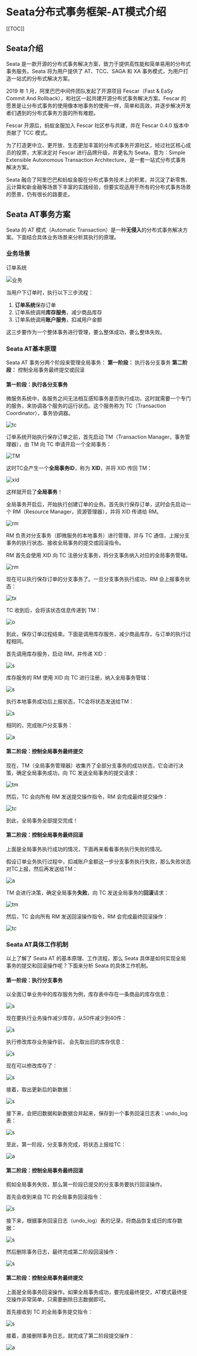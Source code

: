 # Seata分布式事务框架-AT模式介绍
[[TOC]]

## Seata介绍

Seata 是一款开源的分布式事务解决方案，致力于提供高性能和简单易用的分布式事务服务。Seata 将为用户提供了 AT、TCC、SAGA 和 XA 事务模式，为用户打造一站式的分布式解决方案。

2019 年 1 月，阿里巴巴中间件团队发起了开源项目 Fescar（Fast & EaSy Commit And Rollback），和社区一起共建开源分布式事务解决方案。Fescar 的愿景是让分布式事务的使用像本地事务的使用一样，简单和高效，并逐步解决开发者们遇到的分布式事务方面的所有难题。

Fescar 开源后，蚂蚁金服加入 Fescar 社区参与共建，并在 Fescar 0.4.0 版本中贡献了 TCC 模式。

为了打造更中立、更开放、生态更加丰富的分布式事务开源社区，经过社区核心成员的投票，大家决定对 Fescar 进行品牌升级，并更名为 Seata，意为：Simple Extensible Autonomous Transaction Architecture，是一套一站式分布式事务解决方案。

Seata 融合了阿里巴巴和蚂蚁金服在分布式事务技术上的积累，并沉淀了新零售、云计算和新金融等场景下丰富的实践经验，但要实现适用于所有的分布式事务场景的愿景，仍有很长的路要走。





## Seata AT事务方案

Seata 的 AT 模式（Automatic Transaction）是一种**无侵入**的分布式事务解决方案。下面结合具体业务场景来分析其执行的原理。





### 业务场景

订单系统

![业务](https://img-blog.csdnimg.cn/20200725232213359.png?x-oss-process=image/watermark,type_ZmFuZ3poZW5naGVpdGk,shadow_10,text_aHR0cHM6Ly9ibG9nLmNzZG4ubmV0L3dlaXhpbl8zODMwNTQ0MA==,size_16,color_FFFFFF,t_70#pic_center)

当用户下订单时，执行以下三步流程：

1. **订单系统**保存订单
2. 订单系统调用**库存服务**，减少商品库存
3. 订单系统调用**账户服务**，扣减用户金额

这三步要作为一个整体事务进行管理，要么整体成功，要么整体失败。





### Seata AT基本原理

Seata AT 事务分两个阶段来管理全局事务：
**第一阶段：** 执行各分支事务
**第二阶段：** 控制全局事务最终提交或回滚





#### 第一阶段：执行各分支事务

微服务系统中，各服务之间无法相互感知事务是否执行成功，这时就需要一个专门的服务，来协调各个服务的运行状态。这个服务称为 TC（Transaction Coordinator），事务协调器。

![tc](https://img-blog.csdnimg.cn/20200725234150443.png?x-oss-process=image/watermark,type_ZmFuZ3poZW5naGVpdGk,shadow_10,text_aHR0cHM6Ly9ibG9nLmNzZG4ubmV0L3dlaXhpbl8zODMwNTQ0MA==,size_16,color_FFFFFF,t_70#pic_center)




订单系统开始执行保存订单之前，首先启动 TM（Transaction Manager，事务管理器），由 TM 向 TC 申请开启一个全局事务：

![TM](https://img-blog.csdnimg.cn/20200725234911823.png?x-oss-process=image/watermark,type_ZmFuZ3poZW5naGVpdGk,shadow_10,text_aHR0cHM6Ly9ibG9nLmNzZG4ubmV0L3dlaXhpbl8zODMwNTQ0MA==,size_16,color_FFFFFF,t_70#pic_center)

这时TC会产生一个**全局事务ID**，称为 **XID**，并将 XID 传回 TM：

![xid](https://img-blog.csdnimg.cn/20200726001410404.png?x-oss-process=image/watermark,type_ZmFuZ3poZW5naGVpdGk,shadow_10,text_aHR0cHM6Ly9ibG9nLmNzZG4ubmV0L3dlaXhpbl8zODMwNTQ0MA==,size_16,color_FFFFFF,t_70#pic_center)

这样就开启了**全局事务**！

全局事务开启后，开始执行创建订单的业务。首先执行保存订单，这时会先启动一个 RM（Resource Manager，资源管理器），并将 XID 传递给 RM。

![rm](https://img-blog.csdnimg.cn/20200726001859187.png?x-oss-process=image/watermark,type_ZmFuZ3poZW5naGVpdGk,shadow_10,text_aHR0cHM6Ly9ibG9nLmNzZG4ubmV0L3dlaXhpbl8zODMwNTQ0MA==,size_16,color_FFFFFF,t_70#pic_center)

RM 负责对分支事务（即微服务的本地事务）进行管理，并与 TC 通信，上报分支事务的执行状态、接收全局事务的提交或回滚指令。

RM 首先会使用 XID 向 TC 注册分支事务，将分支事务纳入对应的全局事务管辖。

![rm](https://img-blog.csdnimg.cn/20200726002039831.png?x-oss-process=image/watermark,type_ZmFuZ3poZW5naGVpdGk,shadow_10,text_aHR0cHM6Ly9ibG9nLmNzZG4ubmV0L3dlaXhpbl8zODMwNTQ0MA==,size_16,color_FFFFFF,t_70#pic_center)

现在可以执行保存订单的分支事务了。一旦分支事务执行成功，RM 会上报事务状态：

![tx](https://img-blog.csdnimg.cn/20200726003557248.png?x-oss-process=image/watermark,type_ZmFuZ3poZW5naGVpdGk,shadow_10,text_aHR0cHM6Ly9ibG9nLmNzZG4ubmV0L3dlaXhpbl8zODMwNTQ0MA==,size_16,color_FFFFFF,t_70#pic_center)

TC 收到后，会将该状态信息传递到 TM：

![o](https://img-blog.csdnimg.cn/20200726104528104.png?x-oss-process=image/watermark,type_ZmFuZ3poZW5naGVpdGk,shadow_10,text_aHR0cHM6Ly9ibG9nLmNzZG4ubmV0L3dlaXhpbl8zODMwNTQ0MA==,size_16,color_FFFFFF,t_70)

到此，保存订单过程结束。下面是调用库存服务，减少商品库存，与订单的执行过程相同。

首先调用库存服务，启动 RM，并传递 XID：

![s](https://img-blog.csdnimg.cn/20200726104702337.png?x-oss-process=image/watermark,type_ZmFuZ3poZW5naGVpdGk,shadow_10,text_aHR0cHM6Ly9ibG9nLmNzZG4ubmV0L3dlaXhpbl8zODMwNTQ0MA==,size_16,color_FFFFFF,t_70#pic_center)

库存服务的 RM 使用 XID 向 TC 进行注册，纳入全局事务管辖：

![s](https://img-blog.csdnimg.cn/20200726104836446.png?x-oss-process=image/watermark,type_ZmFuZ3poZW5naGVpdGk,shadow_10,text_aHR0cHM6Ly9ibG9nLmNzZG4ubmV0L3dlaXhpbl8zODMwNTQ0MA==,size_16,color_FFFFFF,t_70#pic_center)

执行本地事务成功后上报状态，TC会将状态发送给TM：

![s](https://img-blog.csdnimg.cn/20200726105128545.png?x-oss-process=image/watermark,type_ZmFuZ3poZW5naGVpdGk,shadow_10,text_aHR0cHM6Ly9ibG9nLmNzZG4ubmV0L3dlaXhpbl8zODMwNTQ0MA==,size_16,color_FFFFFF,t_70#pic_center)

相同的，完成账户分支事务：

![a](https://img-blog.csdnimg.cn/20200726105428261.png?x-oss-process=image/watermark,type_ZmFuZ3poZW5naGVpdGk,shadow_10,text_aHR0cHM6Ly9ibG9nLmNzZG4ubmV0L3dlaXhpbl8zODMwNTQ0MA==,size_16,color_FFFFFF,t_70#pic_center)





#### 第二阶段：控制全局事务最终提交

现在，TM（全局事务管理器）收集齐了全部分支事务的成功状态，它会进行决策，确定全局事务成功，向 TC 发送全局事务的提交请求：

![tm](https://img-blog.csdnimg.cn/20200726110936560.png?x-oss-process=image/watermark,type_ZmFuZ3poZW5naGVpdGk,shadow_10,text_aHR0cHM6Ly9ibG9nLmNzZG4ubmV0L3dlaXhpbl8zODMwNTQ0MA==,size_16,color_FFFFFF,t_70#pic_center)

然后，TC 会向所有 RM 发送提交操作指令，RM 会完成最终提交操作：

![tc](https://img-blog.csdnimg.cn/20200726111513383.png?x-oss-process=image/watermark,type_ZmFuZ3poZW5naGVpdGk,shadow_10,text_aHR0cHM6Ly9ibG9nLmNzZG4ubmV0L3dlaXhpbl8zODMwNTQ0MA==,size_16,color_FFFFFF,t_70#pic_center)

到此，全局事务全部提交完成！





#### 第二阶段：控制全局事务最终回滚

上面是全局事务执行成功的情况，下面再来看看事务执行失败的情况。

假设订单业务执行过程中，扣减账户金额这一步分支事务执行失败，那么失败状态对TC上报，然后再发送给TM：

![a](https://img-blog.csdnimg.cn/20200726113359673.png?x-oss-process=image/watermark,type_ZmFuZ3poZW5naGVpdGk,shadow_10,text_aHR0cHM6Ly9ibG9nLmNzZG4ubmV0L3dlaXhpbl8zODMwNTQ0MA==,size_16,color_FFFFFF,t_70)

TM 会进行决策，确定全局事务**失败**，向 TC 发送全局事务的**回滚**请求：

![tm](https://img-blog.csdnimg.cn/20200726115232566.png?x-oss-process=image/watermark,type_ZmFuZ3poZW5naGVpdGk,shadow_10,text_aHR0cHM6Ly9ibG9nLmNzZG4ubmV0L3dlaXhpbl8zODMwNTQ0MA==,size_16,color_FFFFFF,t_70#pic_center)

然后，TC 会向所有 RM 发送回滚操作指令，RM 会完成最终回滚操作：

![tc](https://img-blog.csdnimg.cn/20200726120213144.png?x-oss-process=image/watermark,type_ZmFuZ3poZW5naGVpdGk,shadow_10,text_aHR0cHM6Ly9ibG9nLmNzZG4ubmV0L3dlaXhpbl8zODMwNTQ0MA==,size_16,color_FFFFFF,t_70#pic_center)





### Seata AT具体工作机制

以上了解了 Seata AT 的基本原理、工作流程，那么 Seata 具体是如何实现全局事务的提交和回滚操作呢？下面来分析 Seata 的具体工作机制。





#### 第一阶段：执行分支事务

以全面订单业务中的库存服务为例，库存表中存在一条商品的库存信息：

![s](https://img-blog.csdnimg.cn/20200726160219330.png#pic_center)

现在要执行业务操作减少库存，从50件减少到40件：

![s](https://img-blog.csdnimg.cn/2020072616034431.png?x-oss-process=image/watermark,type_ZmFuZ3poZW5naGVpdGk,shadow_10,text_aHR0cHM6Ly9ibG9nLmNzZG4ubmV0L3dlaXhpbl8zODMwNTQ0MA==,size_16,color_FFFFFF,t_70#pic_center)

执行修改库存业务操作前， 会先取出旧的库存信息：

![s](https://img-blog.csdnimg.cn/20200726160439346.png?x-oss-process=image/watermark,type_ZmFuZ3poZW5naGVpdGk,shadow_10,text_aHR0cHM6Ly9ibG9nLmNzZG4ubmV0L3dlaXhpbl8zODMwNTQ0MA==,size_16,color_FFFFFF,t_70#pic_center)

现在可以修改库存了：

![s](https://img-blog.csdnimg.cn/20200726160525175.png?x-oss-process=image/watermark,type_ZmFuZ3poZW5naGVpdGk,shadow_10,text_aHR0cHM6Ly9ibG9nLmNzZG4ubmV0L3dlaXhpbl8zODMwNTQ0MA==,size_16,color_FFFFFF,t_70#pic_center)

接着，取出更新后的新数据：

![s](https://img-blog.csdnimg.cn/20200726160608179.png?x-oss-process=image/watermark,type_ZmFuZ3poZW5naGVpdGk,shadow_10,text_aHR0cHM6Ly9ibG9nLmNzZG4ubmV0L3dlaXhpbl8zODMwNTQ0MA==,size_16,color_FFFFFF,t_70#pic_center)

接下来，会把旧数据和新数据合并起来，保存到一个事务回滚日志表：undo_log表：

![s](https://img-blog.csdnimg.cn/20200726160655484.png?x-oss-process=image/watermark,type_ZmFuZ3poZW5naGVpdGk,shadow_10,text_aHR0cHM6Ly9ibG9nLmNzZG4ubmV0L3dlaXhpbl8zODMwNTQ0MA==,size_16,color_FFFFFF,t_70#pic_center)

至此，第一阶段，分支事务完成，将状态上报给TC：

![a](https://img-blog.csdnimg.cn/20200726161105593.png?x-oss-process=image/watermark,type_ZmFuZ3poZW5naGVpdGk,shadow_10,text_aHR0cHM6Ly9ibG9nLmNzZG4ubmV0L3dlaXhpbl8zODMwNTQ0MA==,size_16,color_FFFFFF,t_70#pic_center)



#### 第二阶段：控制全局事务最终回滚

假如全局事务失败，那么第一阶段已提交的分支事务要执行回滚操作。

首先会收到来自 TC 的全局事务回滚指令：

![s](https://img-blog.csdnimg.cn/20200726161610408.png?x-oss-process=image/watermark,type_ZmFuZ3poZW5naGVpdGk,shadow_10,text_aHR0cHM6Ly9ibG9nLmNzZG4ubmV0L3dlaXhpbl8zODMwNTQ0MA==,size_16,color_FFFFFF,t_70#pic_center)

接下来，根据事务回滚日志（undo_log）表的记录，将商品恢复成旧的库存数据：

![s](https://img-blog.csdnimg.cn/20200726161735527.png?x-oss-process=image/watermark,type_ZmFuZ3poZW5naGVpdGk,shadow_10,text_aHR0cHM6Ly9ibG9nLmNzZG4ubmV0L3dlaXhpbl8zODMwNTQ0MA==,size_16,color_FFFFFF,t_70#pic_center)

然后删除事务日志，最终完成第二阶段回滚操作：

![s](https://img-blog.csdnimg.cn/20200726162101520.png?x-oss-process=image/watermark,type_ZmFuZ3poZW5naGVpdGk,shadow_10,text_aHR0cHM6Ly9ibG9nLmNzZG4ubmV0L3dlaXhpbl8zODMwNTQ0MA==,size_16,color_FFFFFF,t_70#pic_center)





#### 第二阶段：控制全局事务最终提交

上面是全局事务回滚操作。如果全局事务成功，要完成最终提交，AT模式最终提交操作非常简单，只需要删除日志数据即可。

首先接收到 TC 的全局事务提交指令：

![s](https://img-blog.csdnimg.cn/20200726162409754.png?x-oss-process=image/watermark,type_ZmFuZ3poZW5naGVpdGk,shadow_10,text_aHR0cHM6Ly9ibG9nLmNzZG4ubmV0L3dlaXhpbl8zODMwNTQ0MA==,size_16,color_FFFFFF,t_70#pic_center)

接着，直接删除事务日志，就完成了第二阶段提交操作：

![a](https://img-blog.csdnimg.cn/20200817175254193.png?x-oss-process=image/watermark,type_ZmFuZ3poZW5naGVpdGk,shadow_10,text_aHR0cHM6Ly9ibG9nLmNzZG4ubmV0L3dlaXhpbl8zODMwNTQ0MA==,size_16,color_FFFFFF,t_70#pic_center)